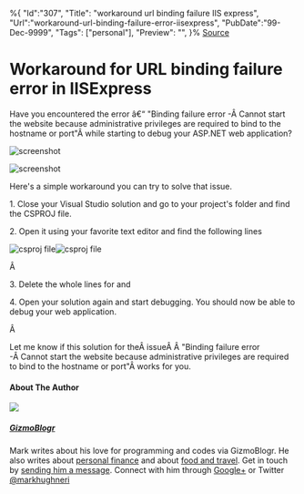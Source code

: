 ﻿%{
    "Id":"307",
    "Title": "workaround url binding failure IIS express",
    "Url":"workaround-url-binding-failure-error-iisexpress",
    "PubDate":"99-Dec-9999",
    "Tags": ["personal"],
    "Preview": "",
}%
[Source](http://gizmoblogr.com/821/workaround-url-binding-failure-error-iisexpress "Permalink to Workaround for URL binding failure error in IISExpress")

# Workaround for URL binding failure error in IISExpress

Have you encountered the error â€“ "Binding failure error -Â Cannot start the website because administrative privileges are required to bind to the hostname or port"Â while starting to debug your ASP.NET web application?

![screenshot][1]

![screenshot][2]

Here's a simple workaround you can try to solve that issue.

1\. Close your Visual Studio solution and go to your project's folder and find the CSPROJ file.

2\. Open it using your favorite text editor and find the following lines

![csproj file][1]![csproj file][3]

Â 

3\. Delete the whole lines for  and 

4\. Open your solution again and start debugging. You should now be able to debug your web application.

Â 

Let me know if this solution for theÂ issueÂ Â "Binding failure error -Â Cannot start the website because administrative privileges are required to bind to the hostname or port"Â works for you.




#### About The Author

![][4]

##### [GizmoBlogr][5]

Mark writes about his love for programming and codes via GizmoBlogr. He also writes about [personal finance][6] and about [food and travel][7]. Get in touch by [sending him a message][8]. Connect with him through  [Google+][9] or Twitter [@markhughneri][10]

[1]: http://gizmoblogr.com/assets/loading.gif
[2]: http://gizmoblogr.com/wp-content/uploads/2014/05/screenshot.png
[3]: http://gizmoblogr.com/wp-content/uploads/2014/05/csproj-file.gif
[4]: http://0.gravatar.com/avatar/0a71fb2741e1e3052384c81c65fde29a?s=100&d=http%3A%2F%2F0.gravatar.com%2Favatar%2Fad516503a11cd5ca435acc9bb6523536%3Fs%3D100&r=G
[5]: http://gizmoblogr.com/author/mhneri
[6]: http://moneygizmo.net
[7]: http://www.sisigbytes.com
[8]: http://gizmoblogr.com/contact
[9]: http://plus.google.com/108873856677774227247?rel=author
[10]: https://twitter.com/markhughneri
